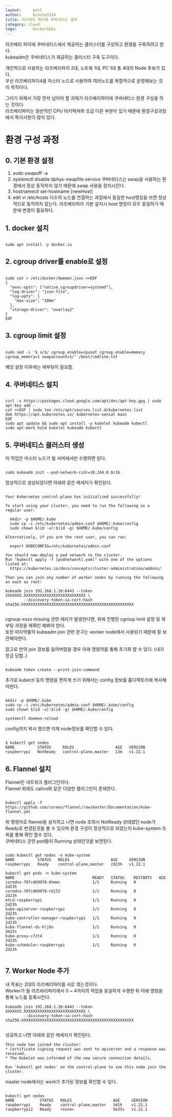 ```yaml
---
layout:     post
author:     bcnote3314
title: 라즈베리 파이에 쿠버네티스 설치
category: Cloud
tags: 		Docker&k8s
---
```


라즈베리 파이에 쿠버네티스에서 제공하는 클러스터를 구성하고 환경을 구축하려고 한다.  
kubeadm은 쿠버네티스가 제공하는 클러스터 구축 도구이다.  

개인적으로 사용하는 라즈베리파이 2대, 노트북 1대, PC 1대 총 4대의 Node 후보가 있다.  
우선 라즈베리파이4를 마스터 노드로 사용하여 여러노드를 복합적으로 운영해보는 것이 목적이다.  

그러기 위해서 가장 먼저 넘어야 할 과제가 라즈베리파이에 쿠버네티스 환경 구성을 하는 것이다.  
라즈베리파이는 일반적인 CPU 아키텍쳐와 조금 다른 부분이 있기 때문에 환경구성과정에서 특이사항이 많이 있다. 

# 환경 구성 과정

## 0. 기본 환경 설정

1. sudo swapoff -a 
2. systemctl disable dphys-swapfile.service
 쿠버네티스는 swap을 사용하는 환경에서 정상 동작하지 않기 때문에 swap 사용을 정지시킨다.
3. hostnamectl set-hostname [newHost] 
4. edit vi /etc/hosts
 다수의 노드를 연결하는 과정에서 동일한 host명칭을 쓰면 정상적으로 동작하지 않는다. 
 라즈베리파이 기본 설치시 host 명칭이 모두 동일하기 때문에 변경이 필요하다. 


## 1. docker 설치

```

sudo apt install -y docker.io

```

## 2. cgroup driver를 enable로 설정

```

sudo cat > /etc/docker/daemon.json <<EOF
{
  "exec-opts": ["native.cgroupdriver=systemd"],
  "log-driver": "json-file",
  "log-opts": {
    "max-size": "100m"
  },
  "storage-driver": "overlay2"
}
EOF

```

## 3. cgroup limit 설정 

```

sudo sed -i '$ s/$/ cgroup_enable=cpuset cgroup_enable=memory cgroup_memory=1 swapaccount=1/' /boot/cmdline.txt

```

해당 설정 이후에는 재부팅이 필요함.

## 4. 쿠버네티스 설치

```

curl -s https://packages.cloud.google.com/apt/doc/apt-key.gpg | sudo apt-key add -
cat <<EOF | sudo tee /etc/apt/sources.list.d/kubernetes.list
deb https://apt.kubernetes.io/ kubernetes-xenial main
EOF
sudo apt update && sudo apt install -y kubelet kubeadm kubectl
sudo apt-mark hold kubelet kubeadm kubectl

```

## 5. 쿠버네티스 클러스터 생성

이 작업은 마스터 노드가 될 서버에서만 수행하면 된다.  

```

sudo kubeadm init --pod-network-cidr=10.244.0.0/16

```

정상적으로 생성되었다면 아래와 같은 메세지가 확인된다.  

```

Your Kubernetes control-plane has initialized successfully!

To start using your cluster, you need to run the following as a regular user:

  mkdir -p $HOME/.kube
  sudo cp -i /etc/kubernetes/admin.conf $HOME/.kube/config
  sudo chown $(id -u):$(id -g) $HOME/.kube/config

Alternatively, if you are the root user, you can run:

  export KUBECONFIG=/etc/kubernetes/admin.conf

You should now deploy a pod network to the cluster.
Run "kubectl apply -f [podnetwork].yaml" with one of the options listed at:
  https://kubernetes.io/docs/concepts/cluster-administration/addons/

Then you can join any number of worker nodes by running the following on each as root:

kubeadm join 192.168.1.10:6443 --token XXXXXXX.XXXXXXXXXXXXXXXXXXXXXXXXXXX \
        --discovery-token-ca-cert-hash sha256:XXXXXXXXXXXXXXXXXXXXXXXXXXXXXXXXXXXXXXXXXXXXXXXXX
		
```

cgroup-xxxx missing 관련 에러가 발생한다면, 위에 진행한 cgroup limit 설정 및 재부팅 과정을 재확인 해봐야 한다.  
또한 마지막줄의 kubeadm join 관련 문구는 worker node에서 사용되기 때문에 잘 보관해야한다.

참고로 만약 join 정보를 잃어버렸을 경우 아래 명령어를 통해 초기화 할 수 있다. (내가 방금 당함..)

```

kubeadm token create --print-join-command

```  

추가로 kubectl 등의 명령을 편하게 쓰기 위해서는 config 정보를 홈디렉토리에 복사해야한다.

``` 

mkdir -p $HOME/.kube
sudo cp -i /etc/kubernetes/admin.conf $HOME/.kube/config
sudo chown $(id -u):$(id -g) $HOME/.kube/config

systemctl daemon-reload

```

config까지 복사 했으면 이제 node정보를 확인할 수 있다.  

```

$ kubectl get nodes
NAME          STATUS     ROLES                  AGE   VERSION
raspberrypi   NotReady   control-plane,master   13m   v1.22.1

```

## 6. Flannel 설치

Flannel은 네트워크 플러그인이다.  
Flannel 외에도 calico와 같은 다양한 플러그인이 존재한다.  

```

kubectl apply -f https://github.com/coreos/flannel/raw/master/Documentation/kube-flannel.yml

```

위 명령어로 flannel을 설치하고 나면 node 조회시 NotReady 상태였던 node가 Ready로 변경된것을 볼 수 있으며 환경 구성이 정상적으로 되었는지 kube-system 조회를 통해 확인 할수 있다.  
쿠버네티스 관련 pod들이 Running 상태인것을 보면된다.  

```

sudo kubectl get nodes -n kube-system
NAME          STATUS   ROLES                  AGE     VERSION
raspberrypi   Ready    control-plane,master   2d23h   v1.22.1

kubectl get pods -n kube-system
NAME                                  READY   STATUS    RESTARTS   AGE
coredns-78fcd69978-6hmmc              1/1     Running   0          2d23h
coredns-78fcd69978-tdj52              1/1     Running   0          2d23h
etcd-raspberrypi                      1/1     Running   0          2d23h
kube-apiserver-raspberrypi            1/1     Running   0          2d23h
kube-controller-manager-raspberrypi   1/1     Running   0          2d23h
kube-flannel-ds-hlj6n                 1/1     Running   0          3m23s
kube-proxy-c7zt4                      1/1     Running   0          2d23h
kube-scheduler-raspberrypi            1/1     Running   0          2d23h


```


## 7. Worker Node 추가

내 목표는 2대의 라즈베리파이를 서로 엮는것이다.  
Worker가 될 라즈바리파이에서 0 ~ 4까지의 작업을 동일하게 수행한 뒤 아래 명령을 통해 노드를 등록시킨다.

```
kubeadm join 192.168.1.10:6443 --token XXXXXXX.XXXXXXXXXXXXXXXXXXXXXXXXXXX \
        --discovery-token-ca-cert-hash sha256:XXXXXXXXXXXXXXXXXXXXXXXXXXXXXXXXXXXXXXXXXXXXXXXXX
		
```

성공하고 나면 아래와 같은 메세지가 확인된다.

```
This node has joined the cluster:
* Certificate signing request was sent to apiserver and a response was received.
* The Kubelet was informed of the new secure connection details.

Run 'kubectl get nodes' on the control-plane to see this node join the cluster.

```

master node에서는 work가 추가된 정보를 확인할 수 있다. 


```

kubectl get nodes
NAME           STATUS   ROLES                  AGE     VERSION
raspberrypi    Ready    control-plane,master   3d1h    v1.22.1
raspberrypi2   Ready    <none>                 5m35s   v1.22.1

```

